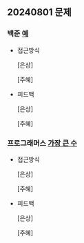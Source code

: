 ## 20240801 문제

### 백준 [예](https://www.acmicpc.net/problem/2512)

- 접근방식

  [은상]
  
  [주혜]
  

- 피드백

  [은상]
  
  [주혜]


### 프로그래머스 [가장 큰 수](https://school.programmers.co.kr/learn/courses/30/lessons/42746)

- 접근방식

  [은상]

  
  [주혜]
  
- 피드백

  [은상]
  
  [주혜]
  
  
